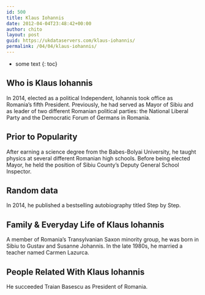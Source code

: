 ```yaml
---
id: 500
title: Klaus Iohannis
date: 2012-04-04T23:48:42+00:00
author: chito
layout: post
guid: https://ukdataservers.com/klaus-iohannis/
permalink: /04/04/klaus-iohannis/
---
```


* some text
{: toc}


## Who is  Klaus Iohannis
                  
                  
                  
In 2014, elected as a political Independent, Iohannis took office as Romania&#8217;s fifth President. Previously, he had served as Mayor of Sibiu and as leader of two different Romanian political parties: the National Liberal Party and the Democratic Forum of Germans in Romania.
                  
                
                
                
## Prior to Popularity 
                  
                  
                  
After earning a science degree from the Babes-Bolyai University, he taught physics at several different Romanian high schools. Before being elected Mayor, he held the position of Sibiu County&#8217;s Deputy General School Inspector.
                  
                
                
                
## Random data 
                  
                  
                  
In 2014, he published a bestselling autobiography titled Step by Step.
                  
                
                
                
## Family & Everyday Life of Klaus Iohannis
                  
                  
                  
A member of Romania&#8217;s Transylvanian Saxon minority group, he was born in Sibiu to Gustav and Susanne Johannis. In the late 1980s, he married a teacher named Carmen Lazurca.
                  
                
                
                
## People Related With  Klaus Iohannis
                  
                  
                  
He succeeded Traian Basescu as President of Romania.
                  
                
              
            
          
          
          
    
    
  
